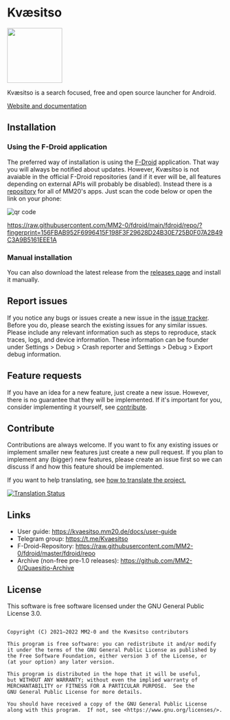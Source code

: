 # Kvæsitso

<img src="https://raw.githubusercontent.com/MM2-0/Kvaesitso/main/assets/icons/ic_launcher.png" width="128">

Kvæsitso is a search focused, free and open source launcher for Android.

[Website and documentation](https://kvaesitso.mm20.de)

## Installation

### Using the F-Droid application

The preferred way of installation is using the [F-Droid](https://f-droid.org) application. That way
you will always be notified about updates. However, Kvæsitso is not avaiable in the official F-Droid
repositories (and if it ever will be, all features depending on external APIs will probably be
disabled). Instead there is a [repository](https://github.com/MM2-0/fdroid) for all of MM20's apps. Just scan the code below or open
the link on your phone:

![qr code](https://raw.githubusercontent.com/MM2-0/fdroid/main/qrcode.png)

https://raw.githubusercontent.com/MM2-0/fdroid/main/fdroid/repo/?fingerprint=156FBAB952F6996415F198F3F29628D24B30E725B0F07A2B49C3A9B5161EEE1A

### Manual installation

You can also download the latest release from
the [releases page](https://github.com/MM2-0/Kvaesitso/releases) and install it manually.

## Report issues

If you notice any bugs or issues create a new issue in
the [issue tracker](https://github.com/MM2-0/Kvaesitso/issues). Before you do, please search the
existing issues for any similar issues. Please include any relevant information such as steps to
reproduce, stack traces, logs, and device information. These information can be founder under
Settings > Debug > Crash reporter and Settings > Debug > Export debug information.

## Feature requests

If you have an idea for a new feature, just create a new issue. However, there is no guarantee that
they will be implemented. If it's important for you, consider implementing it yourself,
see [contribute](#contribute).


## Contribute

Contributions are always welcome. If you want to fix any existing issues or implement smaller new
features just create a new pull request. If you plan to implement any (bigger) new features, please
create an issue first so we can discuss if and how this feature should be implemented.

If you want to help translating, see [how to translate the project.](./i18n/readme.md)

<a href="https://i18n.mm20.de/engage/kvaesitso/">
<img src="https://i18n.mm20.de/widgets/kvaesitso/-/287x66-grey.png" alt ="Translation Status">
</a>

## Links

- User guide: https://kvaesitso.mm20.de/docs/user-guide
- Telegram group: https://t.me/Kvaesitso
- F-Droid-Repository: https://raw.githubusercontent.com/MM2-0/fdroid/master/fdroid/repo
- Archive (non-free pre-1.0 releases): https://github.com/MM2-0/Quaesitio-Archive

## License

This software is free software licensed under the GNU General Public License 3.0.

```

Copyright (C) 2021–2022 MM2-0 and the Kvæsitso contributors

This program is free software: you can redistribute it and/or modify
it under the terms of the GNU General Public License as published by
the Free Software Foundation, either version 3 of the License, or
(at your option) any later version.

This program is distributed in the hope that it will be useful,
but WITHOUT ANY WARRANTY; without even the implied warranty of
MERCHANTABILITY or FITNESS FOR A PARTICULAR PURPOSE.  See the
GNU General Public License for more details.

You should have received a copy of the GNU General Public License
along with this program.  If not, see <https://www.gnu.org/licenses/>.
```
